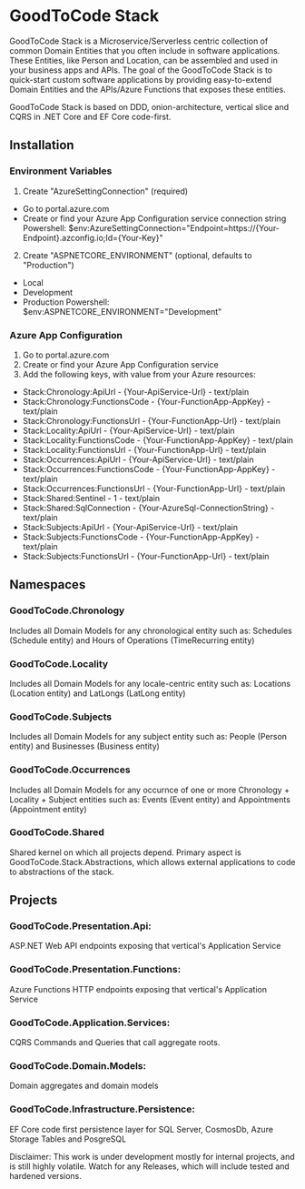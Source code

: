# GoodToCode Stack

GoodToCode Stack is a Microservice/Serverless centric collection of common Domain Entities that you often include in software applications. These Entities, like Person and Location, can be assembled and used in your business apps and APIs.
The goal of the GoodToCode Stack is to quick-start custom software applications by providing easy-to-extend Domain Entities and the APIs/Azure Functions that exposes these entities.

GoodToCode Stack is based on DDD, onion-architecture, vertical slice and CQRS in .NET Core and EF Core code-first.

## Installation
### Environment Variables
1. Create "AzureSettingConnection" (required)
* Go to portal.azure.com
* Create or find your Azure App Configuration service connection string
    Powershell: $env:AzureSettingConnection="Endpoint=https://{Your-Endpoint}.azconfig.io;Id={Your-Key}"
2. Create "ASPNETCORE_ENVIRONMENT" (optional, defaults to "Production")
* Local
* Development
* Production
    Powershell: $env:ASPNETCORE_ENVIRONMENT="Development"

### Azure App Configuration
1. Go to portal.azure.com
2. Create or find your Azure App Configuration service 
3. Add the following keys, with value from your Azure resources:
* Stack:Chronology:ApiUrl - {Your-ApiService-Url} - text/plain
* Stack:Chronology:FunctionsCode - {Your-FunctionApp-AppKey} - text/plain
* Stack:Chronology:FunctionsUrl - {Your-FunctionApp-Url} - text/plain
* Stack:Locality:ApiUrl - {Your-ApiService-Url} - text/plain
* Stack:Locality:FunctionsCode - {Your-FunctionApp-AppKey} - text/plain
* Stack:Locality:FunctionsUrl - {Your-FunctionApp-Url} - text/plain
* Stack:Occurrences:ApiUrl - {Your-ApiService-Url} - text/plain
* Stack:Occurrences:FunctionsCode - {Your-FunctionApp-AppKey} - text/plain
* Stack:Occurrences:FunctionsUrl - {Your-FunctionApp-Url} - text/plain
* Stack:Shared:Sentinel - 1 - text/plain
* Stack:Shared:SqlConnection - {Your-AzureSql-ConnectionString} - text/plain
* Stack:Subjects:ApiUrl - {Your-ApiService-Url} - text/plain
* Stack:Subjects:FunctionsCode - {Your-FunctionApp-AppKey} - text/plain
* Stack:Subjects:FunctionsUrl - {Your-FunctionApp-Url} - text/plain

## Namespaces
### GoodToCode.Chronology
Includes all Domain Models for any chronological entity such as: Schedules (Schedule entity) and Hours of Operations (TimeRecurring entity)

### GoodToCode.Locality
Includes all Domain Models for any locale-centric entity such as: Locations (Location entity) and LatLongs (LatLong entity)

### GoodToCode.Subjects
Includes all Domain Models for any subject entity such as: People (Person entity) and Businesses (Business entity)

### GoodToCode.Occurrences
Includes all Domain Models for any occurnce of one or more Chronology + Locality + Subject entities such as: Events (Event entity) and Appointments (Appointment entity)

### GoodToCode.Shared
Shared kernel on which all projects depend. Primary aspect is GoodToCode.Stack.Abstractions, which allows external applications to code to abstractions of the stack.

## Projects
### GoodToCode.Presentation.Api: 
ASP.NET Web API endpoints exposing that vertical's Application Service

### GoodToCode.Presentation.Functions: 
Azure Functions HTTP endpoints exposing that vertical's Application Service

### GoodToCode.Application.Services: 
CQRS Commands and Queries that call aggregate roots.

### GoodToCode.Domain.Models: 
Domain aggregates and domain models

### GoodToCode.Infrastructure.Persistence: 
EF Core code first persistence layer for SQL Server, CosmosDb, Azure Storage Tables and PosgreSQL

Disclaimer: This work is under development mostly for internal projects, and is still highly volatile. Watch for any Releases, which will include tested and hardened versions.


